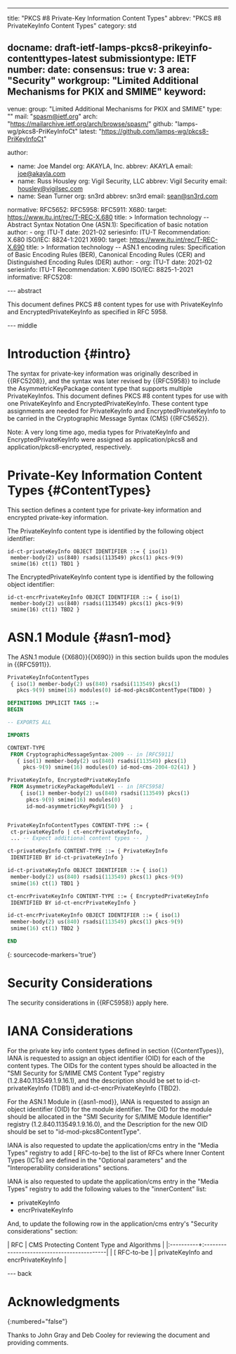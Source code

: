 ---
title: "PKCS #8 Private-Key Information Content Types"
abbrev: "PKCS #8 PrivateKeyInfo Content Types"
category: std

docname: draft-ietf-lamps-pkcs8-prikeyinfo-contenttypes-latest
submissiontype: IETF
number:
date:
consensus: true
v: 3
area: "Security"
workgroup: "Limited Additional Mechanisms for PKIX and SMIME"
keyword:
 -
venue:
  group: "Limited Additional Mechanisms for PKIX and SMIME"
  type: ""
  mail: "spasm@ietf.org"
  arch: "https://mailarchive.ietf.org/arch/browse/spasm/"
  github: "lamps-wg/pkcs8-PriKeyInfoCt"
  latest: "https://github.com/lamps-wg/pkcs8-PriKeyInfoCt"

author:
- name: Joe Mandel
  org: AKAYLA, Inc.
  abbrev: AKAYLA
  email: joe@akayla.com
- name: Russ Housley
  org: Vigil Security, LLC
  abbrev: Vigil Security
  email: housley@vigilsec.com
- name: Sean Turner
  org: sn3rd
  abbrev: sn3rd
  email: sean@sn3rd.com

normative:
  RFC5652:
  RFC5958:
  RFC5911:
  X680:
    target: https://www.itu.int/rec/T-REC-X.680
    title: >
      Information technology --
      Abstract Syntax Notation One (ASN.1):
      Specification of basic notation
    author:
    - org: ITU-T
    date: 2021-02
    seriesinfo:
      ITU-T Recommendation: X.680
      ISO/IEC: 8824-1:2021
  X690:
    target: https://www.itu.int/rec/T-REC-X.690
    title: >
      Information technology --
      ASN.1 encoding rules: Specification of Basic Encoding Rules (BER),
      Canonical Encoding Rules (CER) and Distinguished Encoding Rules (DER)
    author:
    - org: ITU-T
    date: 2021-02
    seriesinfo:
      ITU-T Recommendation: X.690
      ISO/IEC: 8825-1-2021
informative:
  RFC5208:

--- abstract

This document defines PKCS #8 content types for use with
PrivateKeyInfo and EncryptedPrivateKeyInfo as specified in
RFC 5958.

--- middle

# Introduction {#intro}

The syntax for private-key information was originally described in {{RFC5208}}, and
the syntax was later revised by {{RFC5958}} to include the AsymmetricKeyPackage
content type that supports multiple PrivateKeyInfos. This document defines PKCS #8 content types for
use with one PrivateKeyInfo and EncryptedPrivateKeyInfo. These content type assignments are
needed for PrivateKeyInfo and EncryptedPrivateKeyInfo to be carried in the
Cryptographic Message Syntax (CMS) {{RFC5652}}.

Note: A very long time ago, media types for PrivateKeyInfo and EncryptedPrivateKeyInfo were assigned
as application/pkcs8 and application/pkcs8-encrypted, respectively.

# Private-Key Information Content Types {#ContentTypes}

This section defines a content type for private-key information and
encrypted private-key information.

The PrivateKeyInfo content type is identified by the following object identifier:

~~~
id-ct-privateKeyInfo OBJECT IDENTIFIER ::= { iso(1)
 member-body(2) us(840) rsadsi(113549) pkcs(1) pkcs-9(9)
 smime(16) ct(1) TBD1 }
~~~

The EncryptedPrivateKeyInfo content type is identified by the following object identifier:

~~~
id-ct-encrPrivateKeyInfo OBJECT IDENTIFIER ::= { iso(1)
 member-body(2) us(840) rsadsi(113549) pkcs(1) pkcs-9(9)
 smime(16) ct(1) TBD2 }
~~~

# ASN.1 Module {#asn1-mod}

The ASN.1 module {{X680}}{{X690}} in this section builds upon the modules in {{RFC5911}}.

~~~ asn.1
PrivateKeyInfoContentTypes
 { iso(1) member-body(2) us(840) rsadsi(113549) pkcs(1)
   pkcs-9(9) smime(16) modules(0) id-mod-pkcs8ContentType(TBD0) }

DEFINITIONS IMPLICIT TAGS ::=
BEGIN

-- EXPORTS ALL

IMPORTS

CONTENT-TYPE
 FROM CryptographicMessageSyntax-2009 -- in [RFC5911]
   { iso(1) member-body(2) us(840) rsadsi(113549) pkcs(1)
     pkcs-9(9) smime(16) modules(0) id-mod-cms-2004-02(41) }

PrivateKeyInfo, EncryptedPrivateKeyInfo
 FROM AsymmetricKeyPackageModuleV1 -- in [RFC5958]
    { iso(1) member-body(2) us(840) rsadsi(113549) pkcs(1)
      pkcs-9(9) smime(16) modules(0)
      id-mod-asymmetricKeyPkgV1(50) }  ;


PrivateKeyInfoContentTypes CONTENT-TYPE ::= {
 ct-privateKeyInfo | ct-encrPrivateKeyInfo,
 ... -- Expect additional content types --  }

ct-privateKeyInfo CONTENT-TYPE ::= { PrivateKeyInfo
 IDENTIFIED BY id-ct-privateKeyInfo }

id-ct-privateKeyInfo OBJECT IDENTIFIER ::= { iso(1)
 member-body(2) us(840) rsadsi(113549) pkcs(1) pkcs-9(9)
 smime(16) ct(1) TBD1 }

ct-encrPrivateKeyInfo CONTENT-TYPE ::= { EncryptedPrivateKeyInfo
 IDENTIFIED BY id-ct-encrPrivateKeyInfo }

id-ct-encrPrivateKeyInfo OBJECT IDENTIFIER ::= { iso(1)
 member-body(2) us(840) rsadsi(113549) pkcs(1) pkcs-9(9)
 smime(16) ct(1) TBD2 }

END
~~~
{: sourcecode-markers='true'}

# Security Considerations

The security considerations in {{RFC5958}} apply here.


# IANA Considerations

For the private key info content types defined in section {{ContentTypes}},
IANA is requested to assign an object identifier (OID) for each of the content types. The
OIDs for the content types should be alloacted in the "SMI Security for S/MIME CMS Content Type"
registry (1.2.840.113549.1.9.16.1), and the description should be set to id-ct-privateKeyInfo (TDB1)
and id-ct-encrPrivateKeyInfo (TBD2).

For the ASN.1 Module in {{asn1-mod}}, IANA is requested to assign an
object identifier (OID) for the module identifier. The OID for the module
should be allocated in the "SMI Security for S/MIME Module Identifier"
registry (1.2.840.113549.1.9.16.0), and the Description for the new OID should be set
to "id-mod-pkcs8ContentType".

IANA is also requested to update the application/cms entry in the "Media Types" registry to add [ RFC-to-be] to the list of RFCs where Inner Content Types (ICTs) are defined in the "Optional parameters" and the "Interoperability considerations" sections.

IANA is also requested to update the application/cms entry in the "Media Types" registry to
add the following values to the "innerContent" list:

* privateKeyInfo
* encrPrivateKeyInfo

And, to update the following row in the application/cms entry's "Security considerations" section:

| RFC       | CMS Protecting Content Type and Algorithms |
|:----------+:-------------------------------------------|
| [ RFC-to-be ] | privateKeyInfo and encrPrivateKeyInfo  |


--- back

# Acknowledgments
{:numbered="false"}

Thanks to John Gray and Deb Cooley for reviewing the document and providing comments.

